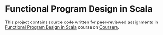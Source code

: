 # Functional Program Design in Scala

This project contains source code written for peer-reviewed assignments in [Functional Program Design in Scala](https://www.coursera.org/learn/progfun2) course on [Coursera](https://www.coursera.org/).
